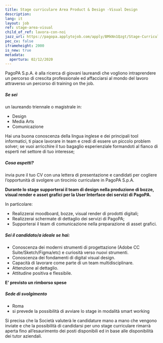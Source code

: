 ```yaml
---
title: Stage curriculare Area Product & Design -Visual Design
description:
lang: it
layout: job
ref: stage-area-visual
child_of_ref: lavora-con-noi
jazz_url: https://pagopa.applytojob.com/apply/BMkNn1Qzgt/Stage-Curriculare-Area-Product-Design-Visual-Design
pec_cv: false
iframeheight: 2000
is_new: true
metadata:
  apertura: 02/12/2020
---
```


PagoPA S.p.A. è alla ricerca di giovani laureandi che vogliono intraprendere un percorso di crescita professionale ed affacciarsi al mondo del lavoro attraverso un percorso di training on the job.

##### Se sei

un laureando triennale o magistrale in:

- Design
- Media Arts
- Comunicazione

Hai una buona conoscenza della lingua inglese e dei principali tool informatici, ti piace lavorare in team e credi di essere un piccolo problem solver; se vuoi arricchire il tuo bagaglio esperienziale formandoti al fianco di esperti nel settore di tuo interesse;

##### Cosa aspetti?

invia pure il tuo CV con una lettera di presentazione e candidati per cogliere l’opportunità di svolgere un tirocinio curriculare in PagoPA S.p.A.

**Durante lo stage supporterai il team di design nella produzione di bozze, visual render e asset grafici per la User Interface dei servizi di PagoPA.**

In particolare:

- Realizzerai moodboard, bozze, visual render di prodotti digitali;
- Realizzerai schermate di dettaglio dei servizi di PagoPA;
- Supporterai il team di comunicazione nella preparazione di asset grafici.

##### Sei il candidato/a ideale se hai:

- Conoscenza dei moderni strumenti di progettazione (Adobe CC Suite/Sketch/Figma/etc) e curiosità verso nuovi strumenti.
- Conoscenza dei fondamenti di digital visual design.
- Capacità di lavorare come parte di un team multidisciplinare.
- Attenzione al dettaglio.
- Attitudine positiva e flessibile.

**E’ previsto un rimborso spese**

##### Sede di svolgimento

- Roma
- si prevede la possibilità di avviare lo stage in modalità smart working

Si precisa che la Società valuterà le candidature mano a mano che vengono inviate e che la possibilità di candidarsi per uno stage curriculare rimarrà aperta fino all’esaurimento dei posti disponibili ed in base alle disponibilità dei tutor aziendali.

